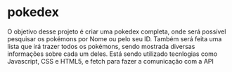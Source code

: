 # pokedex

O objetivo desse projeto é criar uma pokedex completa, onde será possível pesquisar os pokémons por Nome ou pelo seu ID. Também será feita uma lista que irá trazer todos os pokémons, sendo mostrada diversas informações sobre cada um deles. Está sendo utilizado tecnlogias como Javascript, CSS e HTML5, e fetch para fazer a comunicação com a API
